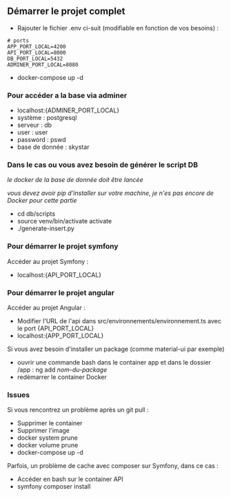 ## Démarrer le projet complet

- Rajouter le fichier .env ci-suit (modifiable en fonction de vos besoins) :

```
# ports
APP_PORT_LOCAL=4200
API_PORT_LOCAL=8000
DB_PORT_LOCAL=5432
ADMINER_PORT_LOCAL=8080
```

- docker-compose up -d

### Pour accéder a la base via adminer

- localhost:{ADMINER_PORT_LOCAL}
- système : postgresql
- serveur : db
- user : user
- password : pswd
- base de donnée : skystar

### Dans le cas ou vous avez besoin de générer le script DB

_le docker de la base de donnée doit être lancée_

_vous devez avoir pip d'installer sur votre machine, je n'es pas encore de Docker pour cette partie_

- cd db/scripts
- source venv/bin/activate activate
- ./generate-insert.py

### Pour démarrer le projet symfony

Accéder au projet Symfony :

- localhost:{API_PORT_LOCAL}

### Pour démarrer le projet angular

Accéder au projet Angular :

- Modifier l'URL de l'api dans src/environnements/environnement.ts avec le port {API_PORT_LOCAL}
- localhost:{APP_PORT_LOCAL}

Si vous avez besoin d'installer un package (comme material-ui par exemple)

- ouvrir une commande bash dans le container app et dans le dossier /app : ng add _nom-du-package_
- redémarrer le container Docker

### Issues

Si vous rencontrez un problème après un git pull :

- Supprimer le container
- Supprimer l'image
- docker system prune
- docker volume prune
- docker-compose up -d

Parfois, un problème de cache avec composer sur Symfony, dans ce cas :

- Accéder en bash sur le container API
- symfony composer install
